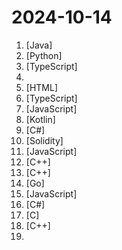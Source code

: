 # 2024-10-14

1. [](https://github.comundefined "《Hello 算法》：动画图解、一键运行的数据结构与算法教程。支持 Python, Java, C++, C, C#, JS, Go, Swift, Rust, Ruby, Kotlin, TS, Dart 代码。简体版和繁体版同步更新，English version ongoing") [Java]
2. [](https://github.comundefined "《动手学深度学习》：面向中文读者、能运行、可讨论。中英文版被70多个国家的500多所大学用于教学。") [Python]
3. [](https://github.comundefined "截屏 离线OCR 搜索翻译 以图搜图 贴图 录屏 万向滚动截屏 屏幕翻译 Screenshot Offline OCR Search Translate Search for picture Paste the picture on the screen Screen recorder Omnidirectional scrolling screenshot Screen translator") [TypeScript]
4. [](https://github.comundefined "🔥🔥超过1000本的计算机经典书籍、个人笔记资料以及本人在各平台发表文章中所涉及的资源等。书籍资源包括C/C++、Java、Python、Go语言、数据结构与算法、操作系统、后端架构、计算机系统知识、数据库、计算机网络、设计模式、前端、汇编以及校招社招各种面经~") 
5. [](https://github.comundefined "ehviewer，用爱发电，快乐前行") [HTML]
6. [](https://github.comundefined "🌟 Wiki of OI / ICPC for everyone. （某大型游戏线上攻略，内含炫酷算术魔法）") [TypeScript]
7. [](https://github.comundefined "Running V2ray inside edge/serverless runtime") [JavaScript]
8. [](https://github.comundefined "DataBackup for Android 7.0+") [Kotlin]
9. [](https://github.comundefined "Cross-Platform, modern and powerful stream downloader for MPD/M3U8/ISM. English/简体中文/繁體中文.") [C#]
10. [](https://github.comundefined "WTF Solidity 极简入门教程，供小白们使用。Now supports English! 官网: https://wtf.academy") [Solidity]
11. [](https://github.comundefined "猫抓 浏览器资源嗅探扩展 / cat-catch Browser Resource Sniffing Extension") [JavaScript]
12. [](https://github.comundefined "MiniOB is a compact database that assists developers in understanding the fundamental workings of a database.") [C++]
13. [](https://github.comundefined "第三方B站客户端，目前可以运行在PC全平台、PSVita、PS4 、Xbox 和 Nintendo Switch上") [C++]
14. [](https://github.comundefined "算法竞赛模板库 by 灵茶山艾府 💭💡🎈") [Go]
15. [](https://github.comundefined "使用 NextJS + Notion API 实现的，支持多种部署方案的静态博客，无需服务器、零门槛搭建网站，为Notion和所有创作者设计。 (A static blog built with NextJS and Notion API, supporting multiple deployment options. No server required, zero threshold to set up a website. Designed for Notion and all creators.)") [JavaScript]
16. [](https://github.comundefined "JinYongLegend-like RPG Game Framework with full Modding support and 10+ hours playable samples of game.") [C#]
17. [](https://github.comundefined "Lean's LEDE source") [C]
18. [](https://github.comundefined "A feature-rich, easy-learning and highly optimized Lua scripting plugin for UE.") [C++]
19. [](https://github.comundefined "Salt Player for Android Release, Feedback") 
